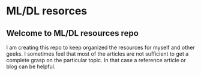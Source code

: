 # ML/DL resorces
## Welcome to ML/DL resources repo
I am creating this repo to keep organized the resources for myself and other geeks. I sometimes feel that most of the articles are not sufficient to get a complete grasp on the particular topic. In that case a reference article or blog can be helpful.
